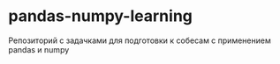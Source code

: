 # pandas-numpy-learning
Репозиторий с задачками для подготовки к собесам с применением pandas и numpy
